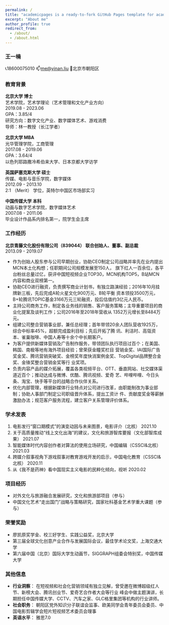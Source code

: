 ```yaml
---
permalink: /
title: "academicpages is a ready-to-fork GitHub Pages template for academic personal websites"
excerpt: "About me"
author_profile: true
redirect_from: 
  - /about/
  - /about.html
---
```


### 王一楠
📞18600075010
📫me@yinan.liu
📍北京市朝阳区
### 教育背景
**北京大学  博士** <br/>
艺术学院，艺术学理论（艺术管理和文化产业方向） <br/>
2019.08 - 2023.06 <br/>
GPA：3.85/4  <br/>
研究方向：数字文化产业、数字媒体艺术、游戏消费 <br/>
导师：林一教授（长江学者）

**北京大学 MBA**  <br/>
光华管理学院，工商管理  <br/>
2017.08 - 2019.06  <br/>
GPA：3.64/4  <br/>
以色列耶路撒冷希伯来大学、日本京都大学访学

**英国萨塞克斯大学 硕士**  <br/>
传媒、电影与音乐学院，数字媒体   <br/>
2012.09 - 2013.10  <br/>
2:1 （Merit） 学位，英特尔中国区市场部实习

**中国传媒大学 本科**   <br/>
动画与数字艺术学院，数字媒体艺术  <br/>
2007.08 - 2011.06  <br/>
毕业设计作品系内排名第一，院学生会主席

### 工作经历
**北京青藤文化股份有限公司（839044） 联合创始人、董事、副总裁**   <br/>
2013.09 - 2019.07
* 作为创始人股东参与公司早期创业，协助CEO制定公司战略并率先在业内提出MCN本土化构想；任职期间公司规模发展至150人，
旗下红人一百余位，各平台粉丝总量过亿，获评中国短视频企业TOP30，MCN机构TOP5，B站MCN内容和商业双榜第一。
* 协助CEO进行融资，负责撰写商业计划书，有独立路演经验；2016年10月挂牌新三板，先后完成A轮火星文化900万元、B轮平衡
资本领投3500万元，B+轮腾讯TOPIC基金3166万元三轮融资，投后估值约3亿元人民币。
* 主持公司商务工作，制定各业务线的销售、客户服务策略；主导重要项目的商业化提案及谈判工作；公司2016年至2018年营收从
1352万元增长至8484万元。
* 组建公司整合营销事业部，兼任总经理；首年带领20余人团队营收1925万，综合中标率45%，超额完成盈利目标；先后开拓了腾
讯、利洁时、高瓴资本、雀巢咖啡、中国人寿等十余个中长期客户。
* 为客户提供新媒体营销及广告制作服务，带领团队执行项目过百个；在美国、韩国、南极等地有海外项目经验；曾荣获金瞳奖栏目
营销金奖、IAI国际广告奖金奖、腾讯营销突破奖、金榜奖年度快消案例金奖、TopDigital品牌整合金奖、金锋奖整合营销金奖等行
业奖项。
* 负责内容产品的媒介拓展，覆盖各类视频平台、OTT、垂直网站、社交媒体渠道近百个；推动达成与微博、优酷、腾讯视频、爱奇
艺、哔哩哔哩、今日头条、淘宝、快手等平台的战略合作伙伴关系。
* 优化内部管理，根据新媒体行业特点对公司进行改革，由职能制改为事业部制；协助人事部门制定公司职级晋升体系，提出工资计
件、贡献度奖金等薪酬激励办法；规范客户服务流程，建立客户关系管理评价体系。

### 学术发表
1. 电影发行“窗口期模式”的演变动因与未来图景，电影评介（北核） 2021.10
2. 关于高质量推动“线上文化出海”的建议，文化和旅游智库要报（文化部智库成果） 2021.07
3. 智能媒体时代内容创作者对算法的使用立场研究，中国编辑（CSSCI&北核） 2021.03
4. 跨媒介叙事视角下游戏叙事对教育游戏开发的启示，中国电化教育（CSSCI&北核） 2020.11
5. 从《我不是药神》看中国现实主义电影的民粹化倾向，视听 2020.02

### 项目经历
* 对外文化与旅游融合发展研究，文化和旅游部项目（参与）
* 中国文化艺术“走出国门”战略与策略研究，国家社科基金艺术学重大课题（参与）

### 荣誉奖励
* 廖凯原奖学金、校三好学生、实践公益奖，北京大学
* 第三届全球文化创意产业合作与发展国际会议，最佳学术论文奖，上海交通大学
* 第六届中国（北京）国际大学生动画节，SIGGRAPH组委会特别奖，中国传媒大学
### 其他信息
* **行业洞察**： 在短视频和社会化营销领域有独立见解，曾受邀在微博超级红人节、新榜大会、腾讯创业节、爱奇艺合作者大会等行业
峰会中做主题演讲，长期担任中国传媒大学、CCTV、汽车之家、GLC格里集团等机构的行业讲师。
* **社会职务**： 朝阳区党外知识分子联谊会监事、欧美同学会青年委员会委员、中国电影剪辑学会短片短视频艺术委员会理事
* **英语水平**： 雅思7.0
